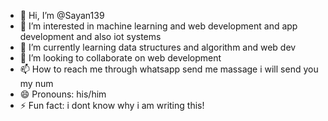 - 👋 Hi, I’m @Sayan139
- 👀 I’m interested in machine learning and web development and app development and also iot systems
- 🌱 I’m currently learning data structures and algorithm and web dev
- 💞️ I’m looking to collaborate on web development
- 📫 How to reach me through whatsapp send me  massage i will send you my num
- 😄 Pronouns: his/him
- ⚡ Fun fact: i dont know why i am writing this!

<!---
Sayan139/Sayan139 is a ✨ special ✨ repository because its `README.md` (this file) appears on your GitHub profile.
You can click the Preview link to take a look at your changes.
--->
